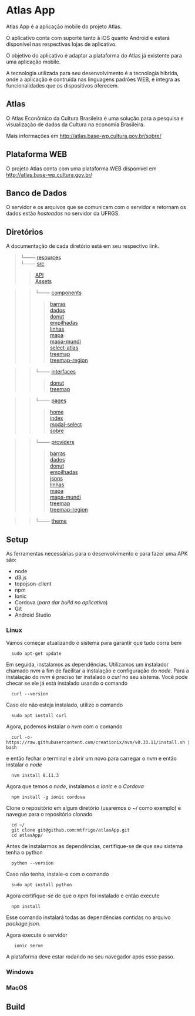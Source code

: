 # Atlas App

Atlas App é a aplicação mobile do projeto Atlas.

O aplicativo conta com suporte tanto à iOS quanto Android e estará disponível nas respectivas lojas de aplicativo.

O objetivo do aplicativo é adaptar a plataforma do Atlas já existente para uma aplicação mobile.

A tecnologia utilizada para seu desenvolvimento é a tecnologia híbrida, onde a aplicação é contruída nas linguagens padrões WEB, e integra as funcionalidades que os dispositivos oferecem.

## Atlas 

O Atlas Econômico da Cultura Brasileira é uma solução para a pesquisa e visualização de dados da Cultura na economia Brasileira.

Mais informações em http://atlas.base-wp.cultura.gov.br/sobre/

## Plataforma WEB

O projeto Atlas conta com uma plataforma WEB disponível em http://atlas.base-wp.cultura.gov.br/

## Banco de Dados

O servidor e os arquivos que se comunicam com o servidor e retornam os dados estão *hosteados* no servidor da UFRGS.

## Diretórios

A documentação de cada diretório está em seu respectivo link. 


   
>└─── [resources](https://github.com/mtfrigo/atlasApp/tree/master/resources)   
>└─── [src](https://github.com/mtfrigo/atlasApp/tree/master/src)  
>>    [API](https://github.com/mtfrigo/atlasApp/tree/master/src/api)  
>>[Assets](https://github.com/mtfrigo/atlasApp/tree/master/src/assets)  
  
>>└─── [components](https://github.com/mtfrigo/atlasApp/tree/master/src/components)  
>>> [barras](https://github.com/mtfrigo/atlasApp/tree/master/src/components/barras)  
>>> [dados](https://github.com/mtfrigo/atlasApp/tree/master/src/components/dados)  
>>> [donut](https://github.com/mtfrigo/atlasApp/tree/master/src/components/donut)  
>>> [empilhadas](https://github.com/mtfrigo/atlasApp/tree/master/src/components/empilhadas)  
>>> [linhas](https://github.com/mtfrigo/atlasApp/tree/master/src/components/linhas)  
>>> [mapa](https://github.com/mtfrigo/atlasApp/tree/master/src/components/mapa)  
>>> [mapa-mundi](https://github.com/mtfrigo/atlasApp/tree/master/src/components/mapa-mundi)  
>>> [select-atlas](https://github.com/mtfrigo/atlasApp/tree/master/src/components/select-atlas)  
>>> [treemap](https://github.com/mtfrigo/atlasApp/tree/master/src/components/treemap)  
>>> [treemap-region](https://github.com/mtfrigo/atlasApp/tree/master/src/components/treemap-region)  


>>└─── [interfaces](https://github.com/mtfrigo/atlasApp/tree/master/src/interfaces)  
>>>[donut](https://github.com/mtfrigo/atlasApp/tree/master/src/interfaces/donut)  
>>>[treemap](https://github.com/mtfrigo/atlasApp/tree/master/src/interfaces/treemap)  


>>└─── [pages](https://github.com/mtfrigo/atlasApp/tree/master/src/pages)  
>>>[home](https://github.com/mtfrigo/atlasApp/tree/master/src/pages/home)  
>>>[index](https://github.com/mtfrigo/atlasApp/tree/master/src/pages/index)  
>>>[modal-select](https://github.com/mtfrigo/atlasApp/tree/master/src/pages/modal-select)  
>>>[sobre](https://github.com/mtfrigo/atlasApp/tree/master/src/pages/sobre)  


>>└─── [providers](https://github.com/mtfrigo/atlasApp/tree/master/src/providers)  
>>>[barras](https://github.com/mtfrigo/atlasApp/tree/master/src/providers/barras)  
>>>[dados](https://github.com/mtfrigo/atlasApp/tree/master/src/providers/dados)  
>>>[donut](https://github.com/mtfrigo/atlasApp/tree/master/src/providers/donut)  
>>>[empilhadas](https://github.com/mtfrigo/atlasApp/tree/master/src/providers/empilhadas)  
>>>[jsons](https://github.com/mtfrigo/atlasApp/tree/master/src/providers/jsons)  
>>>[linhas](https://github.com/mtfrigo/atlasApp/tree/master/src/providers/linhas)  
>>>[mapa](https://github.com/mtfrigo/atlasApp/tree/master/src/providers/mapa)  
>>>[mapa-mundi](https://github.com/mtfrigo/atlasApp/tree/master/src/providers/mapa-mundi)  
>>>[treemap](https://github.com/mtfrigo/atlasApp/tree/master/src/providers/treemap)  
>>>[treemap-region](https://github.com/mtfrigo/atlasApp/tree/master/src/providers/treemap-region)  


>>└─── [theme](https://github.com/mtfrigo/atlasApp/tree/master/src/theme)  


## Setup

As ferramentas necessárias para o desenvolvimento e para fazer uma APK são:

* node
* d3.js
* topojson-client
* npm
* Ionic
* Cordova (*para dar build no aplicativo*)
* Git
* Android Studio

### Linux

Vamos começar atualizando o sistema para garantir que tudo corra bem
```
  sudo apt-get update
```
Em seguida, instalamos as dependências. Utilizamos um instalador chamado *nvm* a fim de facilitar a instalação e configuração do *node*.
Para a instalação do *nvm* é preciso ter instalado o *curl* no seu sistema. Você pode checar se ele já está instalado usando o comando
```
  curl --version
```
Caso ele não esteja instalado, utilize o comando 
```
  sudo apt install curl
```
Agora, podemos instalar o *nvm* com o comando
```
  curl -o- https://raw.githubusercontent.com/creationix/nvm/v0.33.11/install.sh | bash
```
e então fechar o terminal e abrir um novo para carregar o *nvm* e então instalar o *node*
```
  nvm install 8.11.3
```
Agora que temos o *node*, instalamos o *Ionic* e o *Cordova*
```
  npm install -g ionic cordova
```
Clone o repositório em algum diretório (usaremos o ~/ como exemplo) e navegue para o repositório clonado
```
  cd ~/
  git clone git@github.com:mtfrigo/atlasApp.git
  cd atlasApp/
```
Antes de instalarmos as dependências, certifique-se de que seu sistema tenha o python
```
  python --version
```
Caso não tenha, instale-o com o comando
```
  sudo apt install python
```
Agora certifique-se de que o *npm* foi instalado e então execute
```
  npm install
```
Esse comando instalará todas as dependências contidas no arquivo *package.json*.

Agora execute o servidor
```
   ionic serve 
```
A plataforma deve estar rodando no seu navegador após esse passo.

### Windows


### MacOS


## Build


